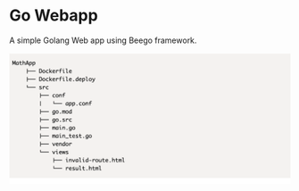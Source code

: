 # Go Webapp #

A simple Golang Web app using Beego framework.

![Webapp directory structure](Beego.png)